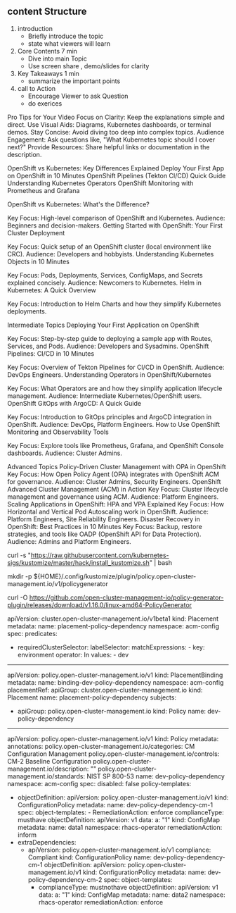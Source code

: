 
## content Structure 

1. introduction 
    * Briefly introduce the topic
    * state what viewers will learn
2. Core Contents 7 min
    * Dive into main Topic
    * Use screen share , demo/slides for clarity 
3. Key Takeaways 1 min
    * summarize the important points
4. call to Action
    * Encourage Viewer to ask Question
    * do exerices


Pro Tips for Your Video
Focus on Clarity: Keep the explanations simple and direct.
Use Visual Aids: Diagrams, Kubernetes dashboards, or terminal demos.
Stay Concise: Avoid diving too deep into complex topics.
Audience Engagement: Ask questions like, "What Kubernetes topic should I cover next?"
Provide Resources: Share helpful links or documentation in the description.


OpenShift vs Kubernetes: Key Differences Explained
Deploy Your First App on OpenShift in 10 Minutes
OpenShift Pipelines (Tekton CI/CD) Quick Guide
Understanding Kubernetes Operators
OpenShift Monitoring with Prometheus and Grafana


OpenShift vs Kubernetes: What's the Difference?

Key Focus: High-level comparison of OpenShift and Kubernetes.
Audience: Beginners and decision-makers.
Getting Started with OpenShift: Your First Cluster Deployment

Key Focus: Quick setup of an OpenShift cluster (local environment like CRC).
Audience: Developers and hobbyists.
Understanding Kubernetes Objects in 10 Minutes

Key Focus: Pods, Deployments, Services, ConfigMaps, and Secrets explained concisely.
Audience: Newcomers to Kubernetes.
Helm in Kubernetes: A Quick Overview

Key Focus: Introduction to Helm Charts and how they simplify Kubernetes deployments.



Intermediate Topics
Deploying Your First Application on OpenShift

Key Focus: Step-by-step guide to deploying a sample app with Routes, Services, and Pods.
Audience: Developers and Sysadmins.
OpenShift Pipelines: CI/CD in 10 Minutes

Key Focus: Overview of Tekton Pipelines for CI/CD in OpenShift.
Audience: DevOps Engineers.
Understanding Operators in OpenShift/Kubernetes

Key Focus: What Operators are and how they simplify application lifecycle management.
Audience: Intermediate Kubernetes/OpenShift users.
OpenShift GitOps with ArgoCD: A Quick Guide

Key Focus: Introduction to GitOps principles and ArgoCD integration in OpenShift.
Audience: DevOps, Platform Engineers.
How to Use OpenShift Monitoring and Observability Tools

Key Focus: Explore tools like Prometheus, Grafana, and OpenShift Console dashboards.
Audience: Cluster Admins.



Advanced Topics
Policy-Driven Cluster Management with OPA in OpenShift
Key Focus: How Open Policy Agent (OPA) integrates with OpenShift ACM for governance.
Audience: Cluster Admins, Security Engineers.
OpenShift Advanced Cluster Management (ACM) in Action
Key Focus: Cluster lifecycle management and governance using ACM.
Audience: Platform Engineers.
Scaling Applications in OpenShift: HPA and VPA Explained
Key Focus: How Horizontal and Vertical Pod Autoscaling work in OpenShift.
Audience: Platform Engineers, Site Reliability Engineers.
Disaster Recovery in OpenShift: Best Practices in 10 Minutes
Key Focus: Backup, restore strategies, and tools like OADP (OpenShift API for Data Protection).
Audience: Admins and Platform Engineers.


curl -s "https://raw.githubusercontent.com/kubernetes-sigs/kustomize/master/hack/install_kustomize.sh"  | bash

mkdir -p ${HOME}/.config/kustomize/plugin/policy.open-cluster-management.io/v1/policygenerator

curl -O https://github.com/open-cluster-management-io/policy-generator-plugin/releases/download/v1.16.0/linux-amd64-PolicyGenerator



apiVersion: cluster.open-cluster-management.io/v1beta1
kind: Placement
metadata:
  name: placement-policy-dependency
  namespace: acm-config
spec:
  predicates:
  - requiredClusterSelector:
      labelSelector:
        matchExpressions:
        - key: environment
          operator: In
          values:
          - dev
---
apiVersion: policy.open-cluster-management.io/v1
kind: PlacementBinding
metadata:
  name: binding-dev-policy-dependency
  namespace: acm-config
placementRef:
  apiGroup: cluster.open-cluster-management.io
  kind: Placement
  name: placement-policy-dependency
subjects:
- apiGroup: policy.open-cluster-management.io
  kind: Policy
  name: dev-policy-dependency
---
apiVersion: policy.open-cluster-management.io/v1
kind: Policy
metadata:
  annotations:
    policy.open-cluster-management.io/categories: CM Configuration Management
    policy.open-cluster-management.io/controls: CM-2 Baseline Configuration
    policy.open-cluster-management.io/description: ""
    policy.open-cluster-management.io/standards: NIST SP 800-53
  name: dev-policy-dependency
  namespace: acm-config
spec:
  disabled: false
  policy-templates:
  - objectDefinition:
      apiVersion: policy.open-cluster-management.io/v1
      kind: ConfigurationPolicy
      metadata:
        name: dev-policy-dependency-cm-1
      spec:
        object-templates:
        - RemediationAction: enforce
          complianceType: musthave
          objectDefinition:
            apiVersion: v1
            data:
              a: "1"
            kind: ConfigMap
            metadata:
              name: data1
              namespace: rhacs-operator
        remediationAction: inform
  - extraDependencies:
    - apiVersion: policy.open-cluster-management.io/v1
      compliance: Compliant
      kind: ConfigurationPolicy
      name: dev-policy-dependency-cm-1
    objectDefinition:
      apiVersion: policy.open-cluster-management.io/v1
      kind: ConfigurationPolicy
      metadata:
        name: dev-policy-dependency-cm-2
      spec:
        object-templates:
        - complianceType: mustnothave
          objectDefinition:
            apiVersion: v1
            data:
              a: "1"
            kind: ConfigMap
            metadata:
              name: data2
              namespace: rhacs-operator
        remediationAction: enforce

